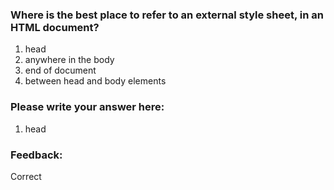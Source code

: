 ### Where is the best place to refer to an external style sheet, in an HTML document?

1. head
2. anywhere in the body
3. end of document
4. between head and body elements

### Please write your answer here:
1. head



### Feedback:
Correct